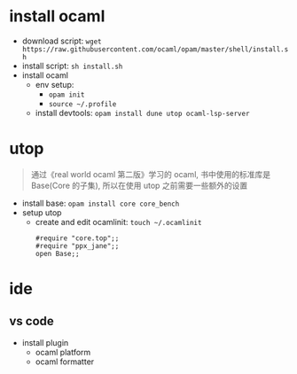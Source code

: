# install ocaml

- download script: `wget https://raw.githubusercontent.com/ocaml/opam/master/shell/install.sh`
- install script: `sh install.sh`
- install ocaml
  - env setup:
    - `opam init`
    - `source ~/.profile`
  - install devtools: `opam install dune utop ocaml-lsp-server`

# utop

> 通过《real world ocaml 第二版》学习的 ocaml, 书中使用的标准库是 Base(Core 的子集), 所以在使用 utop 之前需要一些额外的设置

- install base: `opam install core core_bench`
- setup utop
  - create and edit ocamlinit: `touch ~/.ocamlinit`
    ```
    #require "core.top";;
    #require "ppx_jane";;
    open Base;;
    ```

# ide

## vs code

- install plugin
  - ocaml platform
  - ocaml formatter
